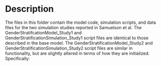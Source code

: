 # Description
The files in this folder contain the model code, simulation scripts, and data files for the two simulation studies reported in Samuelson et al. The GenderStratifcationModel_Study1 and GenderStratificationSimulation_Study1 script files are identical to those described in the base model. The GenderStratificationModel_Study2 and GenderStratificationSimulation_Study2 script files are similar in functionality, but are slightly altered in terms of how they are initialized. Specifically:
